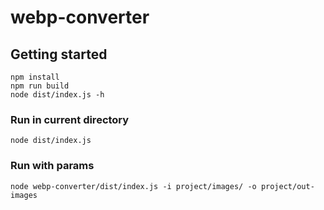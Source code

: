 # webp-converter

## Getting started

```
npm install
npm run build
node dist/index.js -h
```

### Run in current directory

`node dist/index.js`

### Run with params

`node webp-converter/dist/index.js -i project/images/ -o project/out-images `
